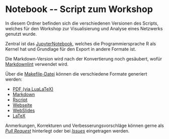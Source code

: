 # Notebook -- Script zum Workshop

In diesem Ordner befinden sich die verschiedenen Versionen des Scripts,
welches für den Workshop zur Visualisierung und Analyse eines Netzwerks genutzt wurde.

Zentral ist das [JupyterNotebook](das-versprechen-der-vernetzung.ipynb), welches die Programmiersprache R als Kernel hat und Grundlage für den Export in andere Formate ist.

Die Markdown-Version wird nach der Konvertierung noch gesäubert, wofür [Markdownlint](https://github.com/DavidAnson/markdownlint) verwendet wird.

Über die [Makefile-Datei](makefile) können die verschiedene Formate generiert werden:

* [PDF (via LuaLaTeX)](das-versprechen-der-vernetzung.pdf)
* [Markdown](das-versprechen-der-vernetzung.md)
* [Rscript](das-versprechen-der-vernetzung.r)
* [Webseite](das-versprechen-der-vernetzung.html)
* [WebSlides](das-versprechen-der-vernetzung.slides.html)
* [LaTeX](das-versprechen-der-vernetzung.tex)

Anmerkungen, Korrekturen und Verbesserungsvorschläge können gerne als [*Pull Request*](https://github.com/LukasCBossert/das-versprechen-der-vernetzung/pulls) hinterlegt oder bei [*Issues*](https://github.com/LukasCBossert/das-versprechen-der-vernetzung/issues) eingetragen werden.